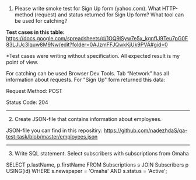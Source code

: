 1) Please write smoke test for Sign Up form (yahoo.com). What HTTP-method (request) and status returned for Sign Up form? What tool can be used for catching?

**Test cases in this table:** https://docs.google.com/spreadsheets/d/1OQ9lSyw7e5x_kgnfIJ9Teu7pG0F83LJUc3Iquw8M9Nw/edit?folder=0AJzmFFJQwkKjUk9PVA#gid=0

*Test cases were writing without specification. All expected result is my point of view.

For catching can be used Browser Dev Tools. Tab “Network” has all information about requests. For "Sign Up" form returned this data:

Request Method: POST

Status Code: 204
***
2) Create JSON-file that contains information about employees.

JSON-file you can find in this repositiry: https://github.com/nadezhdaS/qa-test-task/blob/master/employees.json
***
3) Write SQL statement. Select subscribers with subscriptions from Omaha

SELECT p.lastName, p.firstName FROM Subscriptions s JOIN Subscribers p USING(id) WHERE s.newspaper = 'Omaha' AND s.status = 'Active';
